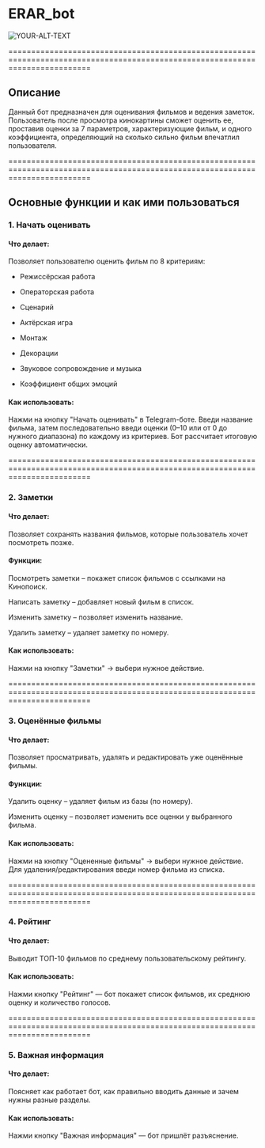 # ERAR_bot
<picture>
 <source media="(prefers-color-scheme: dark)" srcset="https://images.kinorium.com/movie/shot/561526/w1500_49021772.jpg">
 <source media="(prefers-color-scheme: light)" srcset="https://images.kinorium.com/movie/shot/561526/w1500_49021772.jpg">
 <img alt="YOUR-ALT-TEXT" src="https://images.kinorium.com/movie/shot/561526/w1500_49021772.jpg">
</picture>

==============================================================================================================================

## Описание
Данный бот предназначен для оценивания фильмов и ведения заметок. Пользователь после просмотра кинокартины сможет оценить ее, проставив оценки за 7 параметров, характеризующие фильм, и одного коэффициента, определяющий на сколько сильно фильм впечатлил пользователя.

==============================================================================================================================

## Основные функции и как ими пользоваться
### 1. Начать оценивать
#### Что делает:
Позволяет пользователю оценить фильм по 8 критериям:

- Режиссёрская работа

- Операторская работа

- Сценарий

- Актёрская игра

- Монтаж

- Декорации

- Звуковое сопровождение и музыка

- Коэффициент общих эмоций

#### Как использовать:
Нажми на кнопку "Начать оценивать" в Telegram-боте.
Введи название фильма, затем последовательно введи оценки (0–10 или от 0 до нужного диапазона) по каждому из критериев.
Бот рассчитает итоговую оценку автоматически.

==============================================================================================================================

### 2. Заметки
#### Что делает:
Позволяет сохранять названия фильмов, которые пользователь хочет посмотреть позже.

#### Функции:

Посмотреть заметки – покажет список фильмов с ссылками на Кинопоиск.

Написать заметку – добавляет новый фильм в список.

Изменить заметку – позволяет изменить название.

Удалить заметку – удаляет заметку по номеру.

#### Как использовать:
Нажми на кнопку "Заметки" → выбери нужное действие.

==============================================================================================================================

### 3. Оценённые фильмы
#### Что делает:
Позволяет просматривать, удалять и редактировать уже оценённые фильмы.

#### Функции:

Удалить оценку – удаляет фильм из базы (по номеру).

Изменить оценку – позволяет изменить все оценки у выбранного фильма.

#### Как использовать:
Нажми на кнопку "Оцененные фильмы" → выбери нужное действие.
Для удаления/редактирования введи номер фильма из списка.

==============================================================================================================================

### 4. Рейтинг
#### Что делает:
Выводит ТОП-10 фильмов по среднему пользовательскому рейтингу.

#### Как использовать:
Нажми кнопку "Рейтинг" — бот покажет список фильмов, их среднюю оценку и количество голосов.

==============================================================================================================================

### 5. Важная информация
#### Что делает:
Поясняет как работает бот, как правильно вводить данные и зачем нужны разные разделы.

#### Как использовать:
Нажми кнопку "Важная информация" — бот пришлёт разъяснение.
